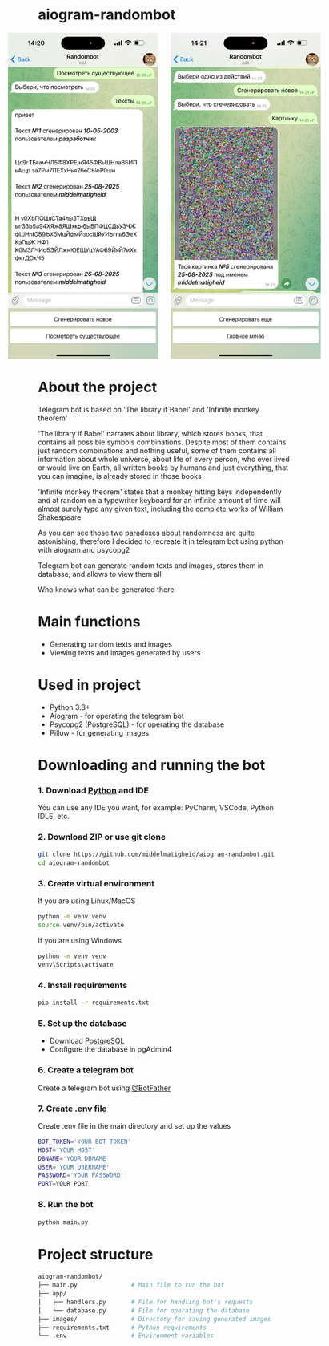 # aiogram-randombot

<div style="display: flex; gap: 25px; justify-content: center;">
    <img src="screenshots/screenshot_1.jpg" style="width: 300px;" alt="bot screenshot">
    <img src="screenshots/screenshot_2.jpg" style="width: 300px;" alt="bot screenshot">
</div>

# About the project

Telegram bot is based on 'The library if Babel' and 'Infinite monkey theorem'

'The library if Babel' narrates about library, which stores books, that contains all possible symbols combinations. Despite most of them contains just random combinations and nothing useful, some of them contains all information about whole universe, about life of every person, who ever lived or would live on Earth, all written books by humans and just everything, that you can imagine, is already stored in those books

'Infinite monkey theorem' states that a monkey hitting keys independently and at random on a typewriter keyboard for an infinite amount of time will almost surely type any given text, including the complete works of William Shakespeare

As you can see those two paradoxes about randomness are quite astonishing, therefore I decided to recreate it in telegram bot using python with aiogram and psycopg2

Telegram bot can generate random texts and images, stores them in database, and allows to view them all

Who knows what can be generated there

# Main functions

- Generating random texts and images
- Viewing texts and images generated by users

# Used in project

- Python 3.8+
- Aiogram - for operating the telegram bot
- Psycopg2 (PostgreSQL) - for operating the database
- Pillow - for generating images

# Downloading and running the bot

### 1. Download [Python](https://www.python.org/) and IDE

You can use any IDE you want, for example: PyCharm, VSCode, Python IDLE, etc.

### 2. Download ZIP or use git clone

```bash
git clone https://github.com/middelmatigheid/aiogram-randombot.git
cd aiogram-randombot
```

### 3. Create virtual environment

If you are using Linux/MacOS

```bash
python -m venv venv
source venv/bin/activate
```

If you are using Windows

```bash
python -m venv venv
venv\Scripts\activate 
```

### 4. Install requirements

```bash
pip install -r requirements.txt
```

### 5. Set up the database

- Download [PostgreSQL](https://www.postgresql.org/)
- Configure the database in pgAdmin4

### 6. Create a telegram bot

Create a telegram bot using [@BotFather](https://telegram.me/BotFather)

### 7. Create .env file

Create .env file in the main directory and set up the values

```bash
BOT_TOKEN='YOUR BOT TOKEN'
HOST='YOUR HOST'
DBNAME='YOUR DBNAME'
USER='YOUR USERNAME'
PASSWORD='YOUR PASSWORD'
PORT=YOUR PORT
```

### 8. Run the bot

```bash
python main.py
```

# Project structure

```bash
aiogram-randombot/
├── main.py               # Main file to run the bot
├── app/
│   ├── handlers.py       # File for handling bot's requests
│   └── database.py       # File for operating the database
├── images/               # Directory for saving generated images
├── requirements.txt      # Python requirements
└── .env                  # Environment variables
```
